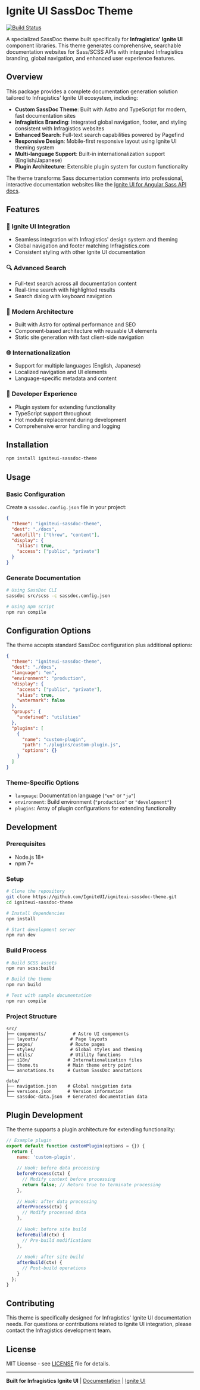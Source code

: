 # Ignite UI SassDoc Theme

[![Build Status](https://travis-ci.org/IgniteUI/igniteui-sassdoc-theme.svg?branch=master)](https://travis-ci.org/IgniteUI/igniteui-sassdoc-theme)

A specialized SassDoc theme built specifically for **Infragistics' Ignite UI** component libraries. This theme generates comprehensive, searchable documentation websites for Sass/SCSS APIs with integrated Infragistics branding, global navigation, and enhanced user experience features.

## Overview

This package provides a complete documentation generation solution tailored to Infragistics' Ignite UI ecosystem, including:

- **Custom SassDoc Theme**: Built with Astro and TypeScript for modern, fast documentation sites
- **Infragistics Branding**: Integrated global navigation, footer, and styling consistent with Infragistics websites
- **Enhanced Search**: Full-text search capabilities powered by Pagefind
- **Responsive Design**: Mobile-first responsive layout using Ignite UI theming system
- **Multi-language Support**: Built-in internationalization support (English/Japanese)
- **Plugin Architecture**: Extensible plugin system for custom functionality

The theme transforms Sass documentation comments into professional, interactive documentation websites like the [Ignite UI for Angular Sass API docs](https://www.infragistics.com/products/ignite-ui-angular/docs/sass/latest/).

## Features

### 🎨 **Ignite UI Integration**
- Seamless integration with Infragistics' design system and theming
- Global navigation and footer matching Infragistics.com
- Consistent styling with other Ignite UI documentation

### 🔍 **Advanced Search**
- Full-text search across all documentation content
- Real-time search with highlighted results
- Search dialog with keyboard navigation

### 📱 **Modern Architecture**
- Built with Astro for optimal performance and SEO
- Component-based architecture with reusable UI elements
- Static site generation with fast client-side navigation

### 🌐 **Internationalization**
- Support for multiple languages (English, Japanese)
- Localized navigation and UI elements
- Language-specific metadata and content

### 🔧 **Developer Experience**
- Plugin system for extending functionality
- TypeScript support throughout
- Hot module replacement during development
- Comprehensive error handling and logging

## Installation

```bash
npm install igniteui-sassdoc-theme
```

## Usage

### Basic Configuration

Create a `sassdoc.config.json` file in your project:

```json
{
  "theme": "igniteui-sassdoc-theme",
  "dest": "./docs",
  "autofill": ["throw", "content"],
  "display": {
    "alias": true,
    "access": ["public", "private"]
  }
}
```

### Generate Documentation

```bash
# Using SassDoc CLI
sassdoc src/scss -c sassdoc.config.json

# Using npm script
npm run compile
```

## Configuration Options

The theme accepts standard SassDoc configuration plus additional options:

```json
{
  "theme": "igniteui-sassdoc-theme",
  "dest": "./docs",
  "language": "en",
  "environment": "production",
  "display": {
    "access": ["public", "private"],
    "alias": true,
    "watermark": false
  },
  "groups": {
    "undefined": "utilities"
  },
  "plugins": [
    {
      "name": "custom-plugin",
      "path": "./plugins/custom-plugin.js",
      "options": {}
    }
  ]
}
```

### Theme-Specific Options

- `language`: Documentation language (`"en"` or `"ja"`)
- `environment`: Build environment (`"production"` or `"development"`)
- `plugins`: Array of plugin configurations for extending functionality

## Development

### Prerequisites

- Node.js 18+ 
- npm 7+

### Setup

```bash
# Clone the repository
git clone https://github.com/IgniteUI/igniteui-sassdoc-theme.git
cd igniteui-sassdoc-theme

# Install dependencies
npm install

# Start development server
npm run dev
```

### Build Process

```bash
# Build SCSS assets
npm run scss:build

# Build the theme
npm run build

# Test with sample documentation
npm run compile
```

### Project Structure

```
src/
├── components/          # Astro UI components
├── layouts/            # Page layouts
├── pages/              # Route pages
├── styles/             # Global styles and theming
├── utils/              # Utility functions
├── i18n/              # Internationalization files
├── theme.ts           # Main theme entry point
└── annotations.ts     # Custom SassDoc annotations

data/
├── navigation.json    # Global navigation data
├── versions.json      # Version information
└── sassdoc-data.json  # Generated documentation data
```

## Plugin Development

The theme supports a plugin architecture for extending functionality:

```javascript
// Example plugin
export default function customPlugin(options = {}) {
  return {
    name: 'custom-plugin',
    
    // Hook: before data processing
    beforeProcess(ctx) {
      // Modify context before processing
      return false; // Return true to terminate processing
    },
    
    // Hook: after data processing
    afterProcess(ctx) {
      // Modify processed data
    },
    
    // Hook: before site build
    beforeBuild(ctx) {
      // Pre-build modifications
    },
    
    // Hook: after site build
    afterBuild(ctx) {
      // Post-build operations
    }
  };
}
```

## Contributing

This theme is specifically designed for Infragistics' Ignite UI documentation needs. For questions or contributions related to Ignite UI integration, please contact the Infragistics development team.

## License

MIT License - see [LICENSE](LICENSE) file for details.

---

**Built for Infragistics Ignite UI** | [Documentation](https://www.infragistics.com/products/ignite-ui-angular/docs/sass/latest/) | [Ignite UI](https://www.infragistics.com/products/ignite-ui)
